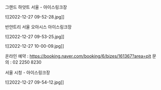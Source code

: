 그랜드 하얏트 서울 - 아이스링크장

![[2022-12-27 09-52-28.jpg]]


반얀트리 서울 오아시스 아이스링크장

![[2022-12-27 09-53-25.jpg]]


![[2022-12-27 10-00-09.jpg]]

온라인 예약 : <a href="https://booking.naver.com/booking/6/bizes/161367?area=plt" rel="noopener" class="external-link" target="_blank" style="font-family:.AppleSDGothicNeoI-Regular;">https://booking.naver.com/booking/6/bizes/161367?area=plt</a>
<span style="font-family:.AppleSDGothicNeoI-Regular;">문의 :</span> 02 2250 8230

서울 시청 - 아이스링크장

![[2022-12-27 09-54-12.jpg]]
